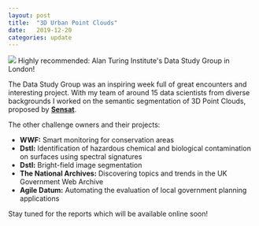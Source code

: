 ```yaml
---
layout: post
title:  "3D Urban Point Clouds"
date:   2019-12-20
categories: update
---
```



<img src="{{ site.baseurl }}/images/urban_point_cloud.png">
Highly recommended: Alan Turing Institute's Data Study Group in London! 

The Data Study Group was an inspiring week full of great encounters and interesting project. With my team of around 15 data scientists from diverse backgrounds I worked on the semantic segmentation of 3D Point Clouds, proposed by <a href="https://www.sensat.co.uk/">**Sensat**</a>.

The other challenge owners and their projects:

* **WWF:** Smart monitoring for conservation areas
* **Dstl:** Identification of hazardous chemical and biological contamination on surfaces using spectral signatures
* **Dstl:** Bright-field image segmentation
* **The National Archives:** Discovering topics and trends in the UK Government Web Archive
* **Agile Datum:** Automating the evaluation of local government planning applications

Stay tuned for the reports which will be available online soon!